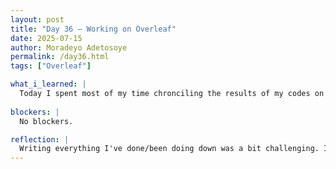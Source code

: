 ```yaml
---
layout: post
title: "Day 36 – Working on Overleaf"
date: 2025-07-15
author: Moradeyo Adetosoye
permalink: /day36.html
tags: ["Overleaf"]

what_i_learned: |
  Today I spent most of my time chronciling the results of my codes on Overleaf. I wrote down the things I did to clean up the data, balance it out, etc. I also created more visual charts to show the results. I described everything I've done from the beginning in extreme detail.
  
blockers: |
  No blockers.

reflection: |
  Writing everything I've done/been doing down was a bit challenging. I had to go back to my previously written codes and explain everything on Overleaf. My graduate mentor was very helpful. In the end, I was able to get most of it down.
---
```


